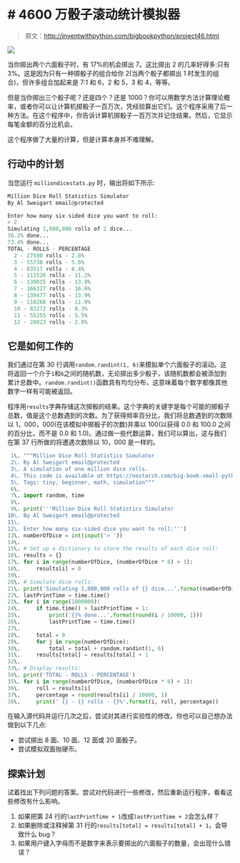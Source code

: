 # # 4600 万骰子滚动统计模拟器

> 原文：<http://inventwithpython.com/bigbookpython/project46.html>

![](img/9d995d63aaead72cad01120081eb8f75.png)

当你掷出两个六面骰子时，有 17%的机会掷出 7。这比掷出 2 的几率好得多:只有 3%。这是因为只有一种掷骰子的组合给你 2(当两个骰子都掷出 1 时发生的组合)，但许多组合加起来是 7:1 和 6，2 和 5，3 和 4，等等。

但是当你掷出三个骰子呢？还是四个？还是 1000？你可以用数学方法计算理论概率，或者你可以让计算机掷骰子一百万次，凭经验算出它们。这个程序采用了后一种方法。在这个程序中，你告诉计算机掷骰子一百万次并记住结果。然后，它显示每笔金额的百分比机会。

这个程序做了大量的计算，但是计算本身并不难理解。

## 行动中的计划

当您运行 `milliondicestats.py` 时，输出将如下所示:

```py
Million Dice Roll Statistics Simulator
By Al Sweigart email@protected

Enter how many six-sided dice you want to roll:
> 2
Simulating 1,000,000 rolls of 2 dice...
36.2% done...
73.4% done...
TOTAL - ROLLS - PERCENTAGE
  2 - 27590 rolls - 2.8%
  3 - 55730 rolls - 5.6%
  4 - 83517 rolls - 8.4%
  5 - 111526 rolls - 11.2%
  6 - 139015 rolls - 13.9%
  7 - 166327 rolls - 16.6%
  8 - 139477 rolls - 13.9%
  9 - 110268 rolls - 11.0%
  10 - 83272 rolls - 8.3%
  11 - 55255 rolls - 5.5%
  12 - 28023 rolls - 2.8%
```

## 它是如何工作的

我们通过在第 30 行调用`random.randint(1, 6)`来模拟单个六面骰子的滚动。这将返回一个介于`1`和`6`之间的随机数，无论掷出多少骰子，该随机数都会被添加到累计总数中。`random.randint()`函数具有均匀分布，这意味着每个数字都像其他数字一样有可能被返回。

程序用`results`字典存储这次掷骰的结果。这个字典的关键字是每个可能的掷骰子总数，值是这个总数遇到的次数。为了获得频率百分比，我们将总数遇到的次数除以 1，000，000(在该模拟中掷骰子的次数)并乘以 100(以获得 0.0 和 100.0 之间的百分比，而不是 0.0 和 1.0)。通过做一些代数运算，我们可以算出，这与我们在第 37 行所做的将遭遇次数除以 10，000 是一样的。

```py
 1\. """Million Dice Roll Statistics Simulator
 2\. By Al Sweigart email@protected
 3\. A simulation of one million dice rolls.
 4\. This code is available at https://nostarch.com/big-book-small-python-programming
 5\. Tags: tiny, beginner, math, simulation"""
 6\. 
 7\. import random, time
 8\. 
 9\. print('''Million Dice Roll Statistics Simulator
10\. By Al Sweigart email@protected
11\. 
12\. Enter how many six-sided dice you want to roll:''')
13\. numberOfDice = int(input('> '))
14\. 
15\. # Set up a dictionary to store the results of each dice roll:
16\. results = {}
17\. for i in range(numberOfDice, (numberOfDice * 6) + 1):
18\.     results[i] = 0
19\. 
20\. # Simulate dice rolls:
21\. print('Simulating 1,000,000 rolls of {} dice...'.format(numberOfDice))
22\. lastPrintTime = time.time()
23\. for i in range(1000000):
24\.     if time.time() > lastPrintTime + 1:
25\.         print('{}% done...'.format(round(i / 10000, 1)))
26\.         lastPrintTime = time.time()
27\. 
28\.     total = 0
29\.     for j in range(numberOfDice):
30\.         total = total + random.randint(1, 6)
31\.     results[total] = results[total] + 1
32\. 
33\. # Display results:
34\. print('TOTAL - ROLLS - PERCENTAGE')
35\. for i in range(numberOfDice, (numberOfDice * 6) + 1):
36\.     roll = results[i]
37\.     percentage = round(results[i] / 10000, 1)
38\.     print(' {} - {} rolls - {}%'.format(i, roll, percentage)) 
```

在输入源代码并运行几次之后，尝试对其进行实验性的修改。你也可以自己想办法做到以下几点:

*   尝试掷出 8 面、10 面、12 面或 20 面骰子。
*   尝试模拟双面抛硬币。

## 探索计划

试着找出下列问题的答案。尝试对代码进行一些修改，然后重新运行程序，看看这些修改有什么影响。

1.  如果把第 24 行的`lastPrintTime + 1`改成`lastPrintTime + 2`会怎么样？
2.  如果删除或注释掉第 31 行的`results[total] = results[total] + 1`，会导致什么 bug？
3.  如果用户键入字母而不是数字来表示要掷出的六面骰子的数量，会出现什么错误？